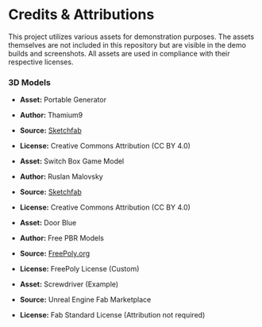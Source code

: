 # Credits & Attributions

This project utilizes various assets for demonstration purposes. The assets themselves are not included in this repository but are visible in the demo builds and screenshots. All assets are used in compliance with their respective licenses.

### 3D Models

*   **Asset:** Portable Generator
*   **Author:** Thamium9
*   **Source:** [Sketchfab](https://sketchfab.com/3d-models/portable-generator-3d-model-309ebac9ff054ce6bb96534f1645484d)
*   **License:** Creative Commons Attribution (CC BY 4.0)

*   **Asset:** Switch Box Game Model
*   **Author:** Ruslan Malovsky
*   **Source:** [Sketchfab](https://sketchfab.com/3d-models/switch-box-game-model-b0b683a931884c5197ff797b3bb363a4)
*   **License:** Creative Commons Attribution (CC BY 4.0)

*   **Asset:** Door Blue
*   **Author:** Free PBR Models
*   **Source:** [FreePoly.org](https://www.freepoly.org/portfolio-1/door-blue)
*   **License:** FreePoly License (Custom)

*   **Asset:** Screwdriver (Example)
*   **Source:** Unreal Engine Fab Marketplace
*   **License:** Fab Standard License (Attribution not required)
